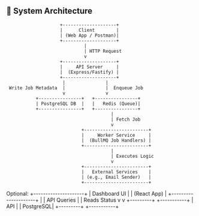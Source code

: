 ## 🧭 System Architecture

                        +--------------------+
                        |      Client        |
                        | (Web App / Postman)|
                        +--------------------+
                                 |
                                 | HTTP Request
                                 v
                        +--------------------+
                        |     API Server     |
                        |  (Express/Fastify) |
                        +--------------------+
                         |               |
     Write Job Metadata  |               |  Enqueue Job
                         v               v
               +----------------+   +----------------+
               | PostgreSQL DB  |   |   Redis (Queue)|
               +----------------+   +----------------+
                                           |
                                           | Fetch Job
                                           v
                                +------------------------+
                                |     Worker Service     |
                                |  (BullMQ Job Handlers) |
                                +------------------------+
                                           |
                                           | Executes Logic
                                           v
                                +------------------------+
                                |   External Services    |
                                | (e.g., Email Sender)   |
                                +------------------------+

Optional:
                        +---------------------+
                        |     Dashboard UI    |
                        |     (React App)     |
                        +---------------------+
                           |              |
             API Queries   |              | Reads Status
                           v              v
                     +---------+     +-----------+
                     |   API   |     | PostgreSQL|
                     +---------+     +-----------+
